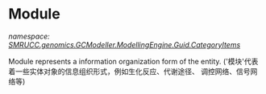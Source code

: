 ﻿# Module
_namespace: [SMRUCC.genomics.GCModeller.ModellingEngine.Guid.CategoryItems](./index.md)_

Module represents a information organization form of the entity.
 ('模块'代表着一些实体对象的信息组织形式，例如生化反应、代谢途径、
 调控网络、信号网络等)




